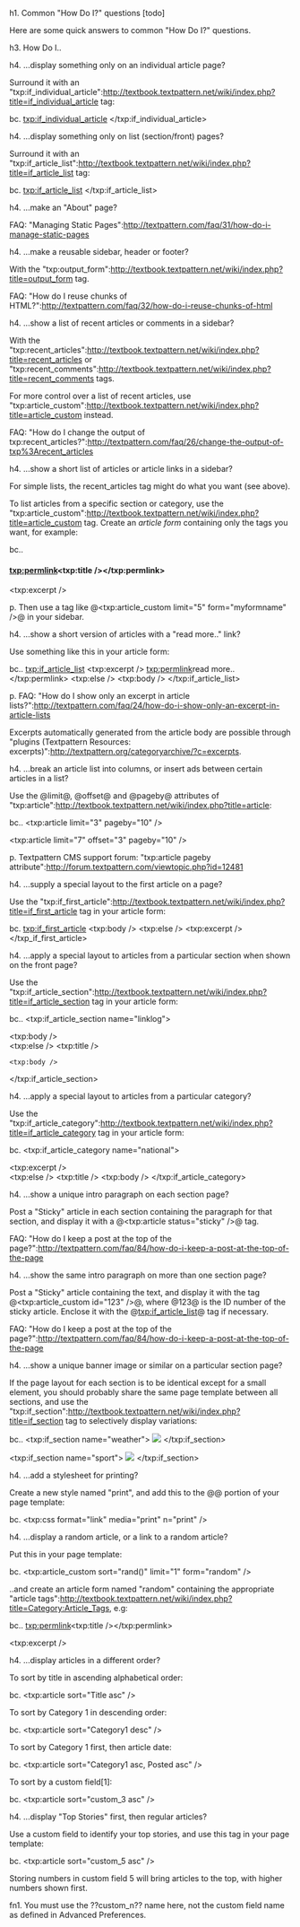 h1. Common "How Do I?" questions [todo]

Here are some quick answers to common "How Do I?" questions.

h3. How Do I..

h4. ...display something only on an individual article page?

Surround it with an "txp:if_individual_article":http://textbook.textpattern.net/wiki/index.php?title=if_individual_article tag:

bc. <txp:if_individual_article>
	<!-- displayed on individual article page only -->
</txp:if_individual_article>


h4. ...display something only on list (section/front) pages?

Surround it with an "txp:if_article_list":http://textbook.textpattern.net/wiki/index.php?title=if_article_list tag:

bc. <txp:if_article_list>
	<!-- displayed on list pages only -->
</txp:if_article_list>


h4. ...make an "About" page?

FAQ: "Managing Static Pages":http://textpattern.com/faq/31/how-do-i-manage-static-pages


h4. ...make a reusable sidebar, header or footer?

With the "txp:output_form":http://textbook.textpattern.net/wiki/index.php?title=output_form tag.

FAQ: "How do I reuse chunks of HTML?":http://textpattern.com/faq/32/how-do-i-reuse-chunks-of-html


h4. ...show a list of recent articles or comments in a sidebar?

With the "txp:recent_articles":http://textbook.textpattern.net/wiki/index.php?title=recent_articles or "txp:recent_comments":http://textbook.textpattern.net/wiki/index.php?title=recent_comments tags.

For more control over a list of recent articles, use "txp:article_custom":http://textbook.textpattern.net/wiki/index.php?title=article_custom instead.

FAQ: "How do I change the output of txp:recent_articles?":http://textpattern.com/faq/26/change-the-output-of-txp%3Arecent_articles


h4. ...show a short list of articles or article links in a sidebar?

For simple lists, the recent_articles tag might do what you want (see above).

To list articles from a specific section or category, use the "txp:article_custom":http://textbook.textpattern.net/wiki/index.php?title=article_custom tag.  Create an _article form_ containing only the tags you want, for example:

bc.. <h4><txp:permlink><txp:title /></txp:permlink></h4>

<txp:excerpt />

p. Then use a tag like @<txp:article_custom limit="5" form="myformname" />@ in your sidebar.


h4. ...show a short version of articles with a "read more.." link?

Use something like this in your article form:

bc.. <txp:if_article_list>
	<!-- excerpt only -->
	<txp:excerpt />
	<txp:permlink>read more..</txp:permlink>
<txp:else />
	<!-- full article body -->
	<txp:body />
</txp:if_article_list>

p. FAQ: "How do I show only an excerpt in article lists?":http://textpattern.com/faq/24/how-do-i-show-only-an-excerpt-in-article-lists

Excerpts automatically generated from the article body are possible through "plugins (Textpattern Resources: excerpts)":http://textpattern.org/categoryarchive/?c=excerpts.


h4. ...break an article list into columns, or insert ads between certain articles in a list?

Use the @limit@, @offset@ and @pageby@ attributes of "txp:article":http://textbook.textpattern.net/wiki/index.php?title=article:

bc.. <txp:article limit="3" pageby="10" />

<!-- column break or advertisement -->

<txp:article limit="7" offset="3" pageby="10" />

p. Textpattern CMS support forum: "txp:article pageby attribute":http://forum.textpattern.com/viewtopic.php?id=12481


h4. ...supply a special layout to the first article on a page?

Use the "txp:if_first_article":http://textbook.textpattern.net/wiki/index.php?title=if_first_article tag in your article form:

bc. <txp:if_first_article>
	<!-- display the entire first article -->
	<txp:body />
<txp:else />
	<!-- display the excerpt only for subsequent articles -->
	<txp:excerpt />
</txp_if_first_article>


h4. ...apply a special layout to articles from a particular section when shown on the front page?

Use the "txp:if_article_section":http://textbook.textpattern.net/wiki/index.php?title=if_article_section tag in your article form:

bc.. <txp:if_article_section name="linklog">
	<!-- "linklog" section only -->
	<div class="linklog"><txp:body /></div>
<txp:else />
	<!-- all other sections -->
	<txp:title />

	<txp:body />
</txp:if_article_section>


h4. ...apply a special layout to articles from a particular category?

Use the "txp:if_article_category":http://textbook.textpattern.net/wiki/index.php?title=if_article_category tag in your article form:

bc. <txp:if_article_category name="national">
	<!-- "national" category only -->
	<div class="linklog"><txp:excerpt /></div>
<txp:else />
	<!-- all other categories -->
	<txp:title />
	<txp:body />
</txp:if_article_category>


h4. ...show a unique intro paragraph on each section page?

Post a "Sticky" article in each section containing the paragraph for that section, and display it with a @<txp:article status="sticky" />@ tag.

FAQ: "How do I keep a post at the top of the page?":http://textpattern.com/faq/84/how-do-i-keep-a-post-at-the-top-of-the-page


h4. ...show the same intro paragraph on more than one section page?

Post a "Sticky" article containing the text, and display it with the tag @<txp:article_custom id="123" />@, where @123@ is the ID number of the sticky article.  Enclose it with the @<txp:if_article_list>@ tag if necessary.

FAQ: "How do I keep a post at the top of the page?":http://textpattern.com/faq/84/how-do-i-keep-a-post-at-the-top-of-the-page


h4. ...show a unique banner image or similar on a particular section page?

If the page layout for each section is to be identical except for a small element, you should probably share the same page template between all sections, and use the "txp:if_section":http://textbook.textpattern.net/wiki/index.php?title=if_section tag to selectively display variations:

bc.. <txp:if_section name="weather">
	<img src="/images/cloud.jpg" />
</txp:if_section>

<txp:if_section name="sport">
	<img src="/images/cricket.jpg" />
</txp:if_section>

<!-- etc -->


h4. ...add a stylesheet for printing?

Create a new style named "print", and add this to the @<head>@ portion of your page template:

bc. <txp:css format="link" media="print" n="print" />


h4. ...display a random article, or a link to a random article?

Put this in your page template:

bc. <txp:article_custom sort="rand()" limit="1" form="random" />

..and create an article form named "random" containing the appropriate "article tags":http://textbook.textpattern.net/wiki/index.php?title=Category:Article_Tags, e.g:

bc.. <txp:permlink><txp:title /></txp:permlink>

<txp:excerpt />


h4. ...display articles in a different order?

To sort by title in ascending alphabetical order:

bc. <txp:article sort="Title asc" />

To sort by Category 1 in descending order:

bc. <txp:article sort="Category1 desc" />

To sort by Category 1 first, then article date:

bc. <txp:article sort="Category1 asc, Posted asc" />

To sort by a custom field[1]:

bc. <txp:article sort="custom_3 asc" />


h4. ...display "Top Stories" first, then regular articles?

Use a custom field to identify your top stories, and use this tag in your page template:

bc. <txp:article sort="custom_5 asc" />

Storing numbers in custom field 5 will bring articles to the top, with higher numbers shown first.



fn1. You must use the ??custom_n?? name here, not the custom field name as defined in Advanced Preferences.